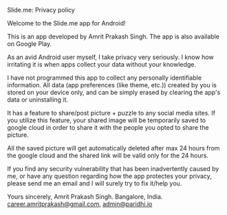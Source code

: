 Slide.me: Privacy policy

Welcome to the Slide.me app for Android!

This is an app developed by Amrit Prakash Singh. The app is also available on Google Play.

As an avid Android user myself, I take privacy very seriously. I know how irritating it is when apps collect your data without your knowledge.

I have not programmed this app to collect any personally identifiable information. All data (app preferences (like theme, etc.)) created by you is stored on your device only, 
and can be simply erased by clearing the app's data or uninstalling it.

It has a feature to share/post picture + puzzle to any social media sites. If you utilize this feature, your shared image will be temporarily saved to google cloud 
in order to share it with the people you opted to share the picture.

All the saved picture will get automatically deleted after max 24 hours from the google cloud and the shared link will be valid only for the 24 hours.

If you find any security vulnerability that has been inadvertently caused by me, or have any question regarding how the app protectes your privacy, 
please send me an email and I will surely try to fix it/help you.

Yours sincerely, Amrit Prakash Singh. Bangalore, India. career.amritprakash@gmail.com, admin@paridhi.io
